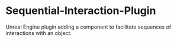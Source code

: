 # Sequential-Interaction-Plugin
Unreal Engine plugin adding a component to facilitate sequences of interactions with an object.
